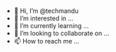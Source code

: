 - 👋 Hi, I’m @techmandu
- 👀 I’m interested in ...
- 🌱 I’m currently learning ...
- 💞️ I’m looking to collaborate on ...
- 📫 How to reach me ...

<!---
techmandu/techmandu is a ✨ special ✨ repository because its `README.md` (this file) appears on your GitHub profile.
You can click the Preview link to take a look at your changes.
--->

